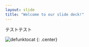 ```yaml
---
layout: slide
title: "Welcome to our slide deck!"
---
```


テストテスト

![defunktocat](https://octodex.github.com/images/defunktocat.png)
{: .center}
